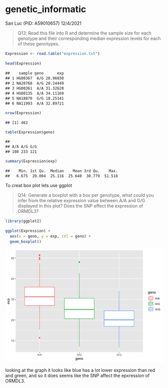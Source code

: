 genetic\_informatic
================
San Luc (PID: A59010657)
12/4/2021

> Q13: Read this file into R and determine the sample size for each
> genotype and their corresponding median expression levels for each of
> these genotypes.

``` r
Expression <- read.table("expression.txt")
```

``` r
head(Expression)
```

    ##    sample geno      exp
    ## 1 HG00367  A/G 28.96038
    ## 2 NA20768  A/G 20.24449
    ## 3 HG00361  A/A 31.32628
    ## 4 HG00135  A/A 34.11169
    ## 5 NA18870  G/G 18.25141
    ## 6 NA11993  A/A 32.89721

``` r
nrow(Expression)
```

    ## [1] 462

``` r
table(Expression$geno)
```

    ## 
    ## A/A A/G G/G 
    ## 108 233 121

``` r
summary(Expression$exp)
```

    ##    Min. 1st Qu.  Median    Mean 3rd Qu.    Max. 
    ##   6.675  20.004  25.116  25.640  30.779  51.518

To creat box plot lets use ggplot

> Q14: Generate a boxplot with a box per genotype, what could you infer
> from the relative expression value between A/A and G/G displayed in
> this plot? Does the SNP effect the expression of ORMDL3?

``` r
library(ggplot2)
```

``` r
ggplot(Expression) + 
  aes(x = geno, y = exp, col = geno) + 
  geom_boxplot()
```

![](Genetic_informatic_files/figure-gfm/unnamed-chunk-7-1.png)<!-- -->

looking at the graph it looks like blue has a lot lower expression than
red and green, and so it does seems like the SNP affect the epxression
of ORMDL3.
